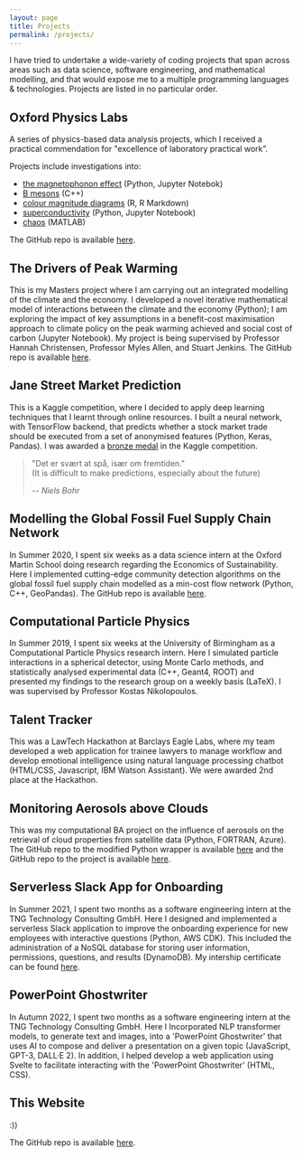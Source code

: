 ```yaml
---
layout: page
title: Projects
permalink: /projects/
---
```


I have tried to undertake a wide-variety of coding projects that span across areas such as data science, software engineering, and mathematical modelling, and that would expose me to a multiple programming languages & technologies. Projects are listed in no particular order.

## Oxford Physics Labs

A series of physics-based data analysis projects, which I received a practical commendation for "excellence of laboratory practical work”.

Projects include investigations into:
- [the magnetophonon effect](https://a5v.github.io/personal-website/assets/files/magnetophonon_effect_report.pdf) (Python, Jupyter Notebok)
- [B mesons](https://a5v.github.io/personal-website/assets/files/NP10_mini_project_report.pdf)  (C++)
- [colour magnitude diagrams](https://a5v.github.io/personal-website/assets/files/colour_magnitude_diagrams_report.pdf) (R, R Markdown)
- [superconductivity](https://a5v.github.io/personal-website/assets/files/superconductivity_report.pdf) (Python, Jupyter Notebook)
- [chaos](https://a5v.github.io/personal-website/assets/files/chaos_lab_report.pdf) (MATLAB)

The GitHub repo is available [here](https://github.com/a5v/oxford-physics-labs).

## The Drivers of Peak Warming

This is my Masters project where I am carrying out an integrated modelling of the climate and the economy. I developed a novel iterative mathematical model of interactions between the climate and the economy (Python); I am exploring the impact of key assumptions in a benefit-cost maximisation approach to climate policy on the peak warming achieved and social cost of carbon (Jupyter Notebook). My project is being supervised by Professor Hannah Christensen, Professor Myles Allen, and Stuart Jenkins. The GitHub repo is available [here](https://github.com/a5v/drivers-of-peak-warming).

## Jane Street Market Prediction

This is a Kaggle competition, where I decided to apply deep learning techniques that I learnt through online resources. I built a neural network, with TensorFlow backend, that predicts whether a stock market trade should be executed from a set of anonymised features (Python, Keras, Pandas). I was awarded a [bronze medal](https://www.kaggle.com/maxpower742) in the Kaggle competition.

> "Det er svært at spå, især om fremtiden." \
> (It is difficult to make predictions, especially about the future)
>
> -- <cite> Niels Bohr <cite>

## Modelling the Global Fossil Fuel Supply Chain Network

In Summer 2020, I spent six weeks as a data science intern at the Oxford Martin School doing research regarding the Economics of Sustainability. Here I implemented cutting-edge community detection algorithms on the global fossil fuel supply chain modelled as a min-cost flow network (Python, C++, GeoPandas). The GitHub repo is available [here](https://github.com/Lkruitwagen/global-fossil-fuel-supply-chain).

## Computational Particle Physics

In Summer 2019, I spent six weeks at the University of Birmingham as a Computational Particle Physics research intern. Here I simulated particle interactions in a spherical detector, using Monte Carlo methods, and statistically analysed experimental data (C++, Geant4, ROOT) and presented my findings to the research group on a weekly basis (LaTeX). I was supervised by Professor Kostas Nikolopoulos.

## Talent Tracker

This was a LawTech Hackathon at Barclays Eagle Labs, where my team developed a web application for trainee lawyers to manage workflow and develop emotional intelligence using natural language processing chatbot (HTML/CSS, Javascript, IBM Watson Assistant). We were awarded 2nd place at the Hackathon.

## Monitoring Aerosols above Clouds

This was my computational BA project on the influence of aerosols on the retrieval of cloud properties from satellite data (Python, FORTRAN, Azure). The GitHub repo to the modified Python wrapper is available [here](https://github.com/a5v/pyDISORT) and the GitHub repo to the project is available [here](https://github.com/a5v/aerosols-above-clouds).

## Serverless Slack App for Onboarding

In Summer 2021, I spent two months as a software engineering intern at the TNG Technology Consulting GmbH. Here I designed and implemented a serverless Slack application to improve the onboarding experience for new employees with interactive questions (Python, AWS CDK). This included the administration of a NoSQL database for storing user information, permissions, questions, and results (DynamoDB). My intership certificate can be found [here](https://a5v.github.io/personal-website/assets/files/good_machine_internship_certificate.pdf).

## PowerPoint Ghostwriter

In Autumn 2022, I spent two months as a software engineering intern at the TNG Technology Consulting GmbH. Here I Incorporated NLP transformer models, to generate text and images, into a 'PowerPoint Ghostwriter' that uses AI to compose and deliver a presentation on a given topic (JavaScript, GPT-3, DALL·E 2). In addition, I helped develop a web application using Svelte to facilitate interacting with the 'PowerPoint Ghostwriter' (HTML, CSS).

## This Website

:))

The GitHub repo is available [here](https://github.com/a5v/personal-website).
